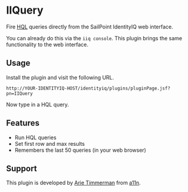 # IIQuery

Fire [HQL](https://docs.jboss.org/hibernate/orm/3.3/reference/en/html/queryhql.html) queries directly from the SailPoint IdentityIQ web interface.

You can already do this via the `iiq console`. This plugin brings the same functionality to the web interface.

## Usage

Install the plugin and visit the following URL.

~~~
http://YOUR-IDENTITYIQ-HOST/identityiq/plugins/pluginPage.jsf?pn=IIQuery
~~~

Now type in a HQL query.

## Features

* Run HQL queries
* Set first row and max results
* Remembers the last 50 queries (in your web browser)

## Support

This plugin is developed by [Arie Timmerman](https://www.linkedin.com/in/arie/) from [a11n](https://www.a11n.nl).